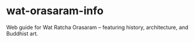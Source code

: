 # wat-orasaram-info
Web guide for Wat Ratcha Orasaram – featuring history, architecture, and Buddhist art.
